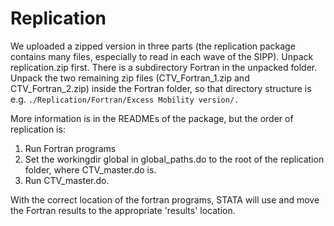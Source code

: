# Replication

We uploaded a zipped version in three parts (the replication package contains many files, especially to read in each wave of the SIPP). Unpack replication.zip first. There is a subdirectory Fortran in the unpacked folder. Unpack the two remaining zip files  (CTV_Fortran_1.zip and CTV_Fortran_2.zip) inside the Fortran folder, so that directory structure is e.g. `./Replication/Fortran/Excess Mobility version/.`  

More information is in the READMEs of the package, but the order of replication is: 
1) Run Fortran programs
2) Set the workingdir global in global_paths.do to the root of the replication folder, where CTV_master.do is.
3) Run CTV_master.do. 

With the correct location of the fortran programs, STATA will use and move the Fortran results to the appropriate 'results' location. 

